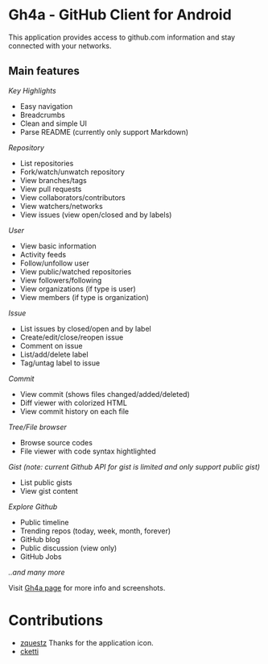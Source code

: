 Gh4a - GitHub Client for Android
================================
This application provides access to github.com information  and stay connected with your networks.

Main features
-------------
*Key Highlights*

* Easy navigation
* Breadcrumbs
* Clean and simple UI
* Parse README (currently only support Markdown)

*Repository*

* List repositories
* Fork/watch/unwatch repository
* View branches/tags
* View pull requests
* View collaborators/contributors
* View watchers/networks
* View issues (view open/closed and by labels)

*User*

* View basic information 
* Activity feeds
* Follow/unfollow user
* View public/watched repositories
* View followers/following
* View organizations (if type is user)
* View members (if type is organization)

*Issue*

* List issues by closed/open and by label
* Create/edit/close/reopen issue
* Comment on issue
* List/add/delete label
* Tag/untag label to issue

*Commit*

* View commit (shows files changed/added/deleted)
* Diff viewer with colorized HTML
* View commit history on each file

*Tree/File browser*

* Browse source codes
* File viewer with code syntax hightlighted

*Gist (note: current Github API for gist is limited and only support public gist)*

* List public gists
* View gist content

*Explore Github*

* Public timeline
* Trending repos (today, week, month, forever)
* GitHub blog
* Public discussion (view only)
* GitHub Jobs

<i>..and many more</i>

Visit [Gh4a page](http://slapperwan.github.com/gh4a/) for more info and screenshots.

Contributions
=============

* [zquestz](https://github.com/zquestz)  Thanks for the application icon.
* [cketti](https://github.com/cketti)
